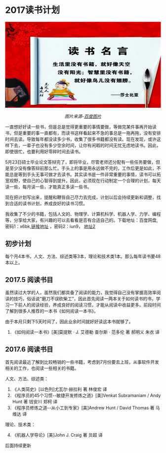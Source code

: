 # 2017读书计划

<center>

<img src="image/读书名言-莎士比亚.png" width="600">

*图片来源-[百度图片](https://image.baidu.com/search/detail?ct=503316480&z=0&ipn=d&word=%E8%AF%BB%E4%B9%A6%E5%90%8D%E8%A8%80&step_word=&hs=0&pn=0&spn=0&di=75209723270&pi=0&rn=1&tn=baiduimagedetail&is=0%2C0&istype=0&ie=utf-8&oe=utf-8&in=&cl=2&lm=-1&st=undefined&cs=1896254843%2C2853822803&os=136155569%2C298465476&simid=3331539397%2C427739975&adpicid=0&lpn=0&ln=1965&fr=&fmq=1496071042642_R&fm=&ic=undefined&s=undefined&se=&sme=&tab=0&width=undefined&height=undefined&face=undefined&ist=&jit=&cg=&bdtype=0&oriquery=&objurl=http%3A%2F%2Fpic18.nipic.com%2F20111228%2F4959861_165831631310_2.jpg&fromurl=ippr_z2C%24qAzdH3FAzdH3Fooo_z%26e3Bgtrtv_z%26e3Bv54AzdH3Ffi5oAzdH3Fccmd0nd_z%26e3Bip4s&gsm=0&rpstart=0&rpnum=0)*

</center>

一直想好好读一些书，但是总是觉得更重要的事情要做，等做完某件事再开始读书，但是重要的事一直都有，而读书这样看起来不急的事总是一拖再拖，没有安排时间去读。导致每年都没读多少书，收集了很多书籍都没有读。现在发现，或许这样下去，一辈子也没有多少空余时间，让你有闲暇的时间无忧无虑地读书。因此，即使很忙，也要利用好零碎时间去读书。

5月23日硕士毕业论文答辩完了，即将毕业，尽管老师还分配有一些任务要做，但是至少没有像答辩前那么忙。手头上的事是用永远做不完的，工作后更是如此，不能总是等到手头无事可做才去读书。其实读书是一件非常重要的事情，读书可以拓宽视野，使自己的心智得到提升。因此，必须现在行动制定一个合理的计划，每天读一些，每月读一些，才能真正多读一些书。

现在把计划写出来，提醒和鞭笞自己尽力去完成，计划以后会持续更新和调整，找到合适的读书计划，养成良好的读书习惯。

我收集了不少的书籍，包括人文的、物理学、计算机科学、机器人学、力学、编程等，分享给大家，有兴趣的可以去看看是否有合适自己的。下载地址：百度网盘, 密码1：x6bk,[链接地址](http://pan.baidu.com/s/1qYFcJDU) ，密码2：iun9， [地址2](http://pan.baidu.com/s/1slQ6eGt)

## 初步计划

每个月4本书，人文、方法、综述类等3本，理论和技术类1本。那么每年读书要48本以上。

## 2017.5 阅读书目

虽然读过大学的人，虽然我们都具备了阅读的能力，我觉得自己没有掌握高效率阅读的技巧，俗话说“磨刀不误砍柴工”，因此首先阅读一两本关于如何读书的书，学习一下前人的阅读经验，养成良好的阅读习惯，才能从阅读中收益更多。前段时间了解到很多人推荐的一本书《如何阅读一本书》。

由于本月只剩下5天时间了，因此业余时间就好好读这本书就够了。

1. 《如何阅读一本书》[美]莫提默 $\cdot$ J. 艾德勒    查尔斯 $\cdot$ 范多伦 著  郝明义 朱衣 译

## 2017.6 阅读书目

首先阅读最近了解到比较畅销的一些书籍，考虑到7月份要去上班，从事软件开发相关的工作，也阅读一些相关的书籍。

人文、方法、综述类：

1. 《人类简史》[以色列]尤瓦尔·赫拉利 著  林俊宏 译
2. 《程序员的45个习惯--敏捷开发修炼之道》[美]Venkat Subramaniam / Andy Hunt 著 钱安川 郑柯 译
3. 《程序员修炼之道--从小工到专家》[美]Andrew Hunt / David Thomas 著 马维达 译

理论、技术类：

4. 《机器人学导论》[美]John J. Craig 著 贠超 译




后面持续更新